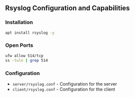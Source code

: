 ## Rsyslog Configuration and Capabilities

### Installation

```bash
apt install rsyslog -y
```

### Open Ports

```bash
ufw allow 514/tcp
ss -tuln | grep 514
```

### Configuration

- `server/rsyslog.conf` - Configuration for the server
- `client/rsyslog.conf` - Configuration for the client
